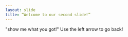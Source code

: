 ```yaml
---
layout: slide
title: “Welcome to our second slide!”
---
```

"show me what you got!"
Use the left arrow to go back!

